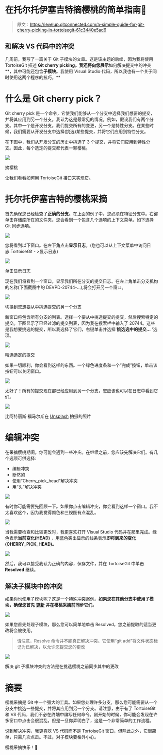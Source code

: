 # 在托尔托伊塞吉特摘樱桃的简单指南🍒

> 原文：<https://levelup.gitconnected.com/a-simple-guide-for-git-cherry-picking-in-tortoisegit-61c3440e5ad6>

## 和解决 VS 代码中的冲突

几周前，我写了一篇关于 Git 子模块的文章。这是该主题的后续，因为我将使用 TortoiseGit 描述 **Git cherry picking。我还将向您展示**如何解决提交中的冲突**，其中可能还包含**子模块**。我使用 Visual Studio 代码，所以我也有一个关于同时使用这两个程序的技巧。**

# 什么是 Git cherry pick？

Git cherry pick 是一个命令，它使我们能够从一个分支中选择我们想要的提交，并将其应用到另一个分支。我认为这是最常见的情况。例如，假设我们有两个分支。其中一个是开发分支，我们提交所有的变更，另一个是特性分支。在某些时候，我们需要从开发分支中选择(挑选)某些提交，并将它们应用到特性分支。

在下图中，我们从开发分支的历史中挑选了 3 个提交，并将它们应用到特性分支。因此，每个选定的提交都代表一颗樱桃。

![](img/d17a4254a6bd31c0c1e04d47702b09b4.png)

摘樱桃

让我们看看如何用 TortoiseGit 接口来实现它。

# 托尔托伊塞吉特的樱桃采摘

首先确保您已经检查了**正确的分支**。在上面的例子中，您必须在特征分支中。右键单击存储库所在的文件夹，您会看到一个包含几个选项的上下文菜单。如下选择 Git 同步选项。

![](img/1832e3896a7992cbabd8ff390383837a.png)

您将看到以下窗口。在左下角点击**显示日志**。(您也可以从上下文菜单中访问日志:TortoiseGit - >显示日志)

![](img/105e6f11fd9d846e59c23032234cfc0b.png)

单击显示日志

现在我们将看到一个窗口，显示我们所在分支的提交日志。在左上角单击分支机构的名称(下面截图中的 DEVPD-20744-…),将会打开另一个窗口。

![](img/3652204d9218344a91f0ae4eae6fa04a.png)

切换到您想要从中挑选提交的另一个分支

新窗口将包含所有分支的列表。选择一个要从中挑选提交的提交，然后搜索特定的提交。下图显示了已经过滤的提交列表，因为我在搜索栏中输入了 20744。这些是我想要挑选的提交，所以我选择了它们，右键单击并选择'**挑选选中的提交…** '选项。

![](img/7d94031e75339030f14e8a2d1d522370.png)

精选选定的提交

如果一切顺利，你会看到这样的东西。一个绿色进度条和一个“完成”按钮，单击该按钮可以关闭窗口。

![](img/c139171465a2cc03d65e4230f182ccd1.png)

太好了！所有的提交现在都已经应用到另一个分支，您应该也可以在日志中看到它们。

![](img/e74646aa6d82939a5894ee80f277ca4f.png)

比阿特丽斯·福马尔斯在 [Unsplash](https://unsplash.com?utm_source=medium&utm_medium=referral) 拍摄的照片

# 编辑冲突

在采摘樱桃期间，你可能会遇到一些冲突。在继续之前，您应该先解决它们。有几个选项可供选择:

*   编辑冲突
*   断然的
*   使用“Cherry_pick_head”解决冲突
*   用“头”解决冲突

![](img/56cec4256140414ed66a4dcb78ab066d.png)

有时你可能需要先回顾一下。如果你点击编辑冲突，你会看到这样一个窗口。我不太喜欢这个，因为我觉得颜色和三视图有点混乱。

![](img/6b680d91590dbba3fa62583f72d17ff6.png)

当我需要检查和比较更改时，我更喜欢打开 Visual Studio 代码并在那里完成。绿色表示**当前变化(HEAD)** ，用蓝色突出显示的线条表示**即将到来的变化(CHERRY_PICK_HEAD)。**

![](img/a30f50963142ef46c0518ed73c6cc934.png)

然后，我可以接受我认为正确的内容，保存文件，并在 TortoiseGit 中单击 **Resolved** 继续。

## 解决子模块中的冲突

如果你也使用子模块呢？这是一个[特殊冲突案例](https://tortoisegit.org/docs/tortoisegit/tgit-dug-conflicts.html#tgit-dug-conflicts-special-submodule)。**如果您在其他分支中使用子模块，确保您首先** [**更新**](https://miroslav-slapka.medium.com/handle-git-submodules-with-ease-55621afdb7bb) **并在樱桃采摘前同步它们。**

![](img/81cc656e74aef5a595ef8eb830ce5276.png)

如果您首先处理子模块，那么您可以简单地单击 Resolved，您之前提取的适当更改将会被使用。

> 请注意，Resolve 命令并不能真正解决冲突。它使用“git add”将文件状态标记为已解决，以允许您提交您的更改

![](img/2306a12b3ed5885e5b527521c2b1c33f.png)

解决 git 子模块冲突的方法是在挑选樱桃之前同步其中的更改

# 摘要

樱桃采摘是 Git 中一个强大的工具。如果您处理许多分支，那么您可能需要从一个分支中挑选一些提交，并将其应用到另一个分支。请注意，由于有了 TortoiseGit 和 VS 代码，我们不必在终端中编写任何命令。刚开始的时候，你可能会发现在许多窗口中点击会很混乱，但是一旦你弄明白了，这是一个非常简单的工作流程。

说到解决冲突，我更喜欢 VS 代码而不是 TortoiseGit 窗口，但除此之外，它很简单，只需几次点击。不过，对子模块要格外小心。

樱桃采摘快乐！🍒